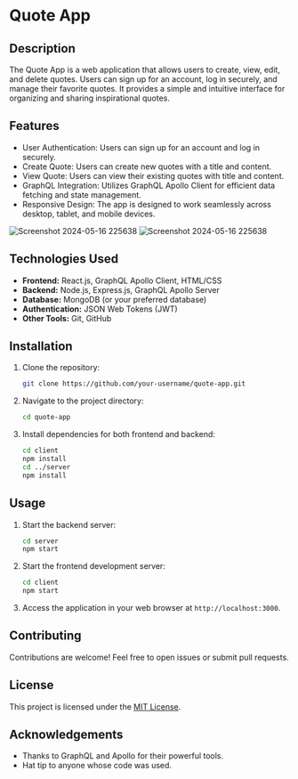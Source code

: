 # Quote App

## Description
The Quote App is a web application that allows users to create, view, edit, and delete quotes. Users can sign up for an account, log in securely, and manage their favorite quotes. It provides a simple and intuitive interface for organizing and sharing inspirational quotes.

## Features
- User Authentication: Users can sign up for an account and log in securely.
- Create Quote: Users can create new quotes with a title and content.
- View Quote: Users can view their existing quotes with title and content.
- GraphQL Integration: Utilizes GraphQL Apollo Client for efficient data fetching and state management.
- Responsive Design: The app is designed to work seamlessly across desktop, tablet, and mobile devices.

![Screenshot 2024-05-16 225638](https://github.com/Sparsh225/GraphQL/assets/92641998/f9e962f4-340b-41b9-a9c1-c28837cd0fce)
![Screenshot 2024-05-16 225638](https://github.com/Sparsh225/GraphQL/assets/92641998/f9e962f4-340b-41b9-a9c1-c28837cd0fce)


## Technologies Used
- **Frontend:** React.js, GraphQL Apollo Client, HTML/CSS
- **Backend:** Node.js, Express.js, GraphQL Apollo Server
- **Database:** MongoDB (or your preferred database)
- **Authentication:** JSON Web Tokens (JWT)
- **Other Tools:** Git, GitHub

## Installation
1. Clone the repository:
   ```bash
   git clone https://github.com/your-username/quote-app.git
   ```
2. Navigate to the project directory:
   ```bash
   cd quote-app
   ```
3. Install dependencies for both frontend and backend:
   ```bash
   cd client
   npm install
   cd ../server
   npm install
   ```

## Usage
1. Start the backend server:
   ```bash
   cd server
   npm start
   ```
2. Start the frontend development server:
   ```bash
   cd client
   npm start
   ```
3. Access the application in your web browser at `http://localhost:3000`.

## Contributing
Contributions are welcome! Feel free to open issues or submit pull requests.

## License
This project is licensed under the [MIT License](LICENSE).

## Acknowledgements
- Thanks to GraphQL and Apollo for their powerful tools.
- Hat tip to anyone whose code was used.

